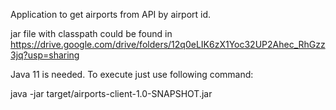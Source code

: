 Application to get airports from API by airport id.

jar file with classpath could be found in
https://drive.google.com/drive/folders/12q0eLIK6zX1Yoc32UP2Ahec_RhGzz3jq?usp=sharing

Java 11 is needed.
To execute just use following command:

java -jar target/airports-client-1.0-SNAPSHOT.jar 